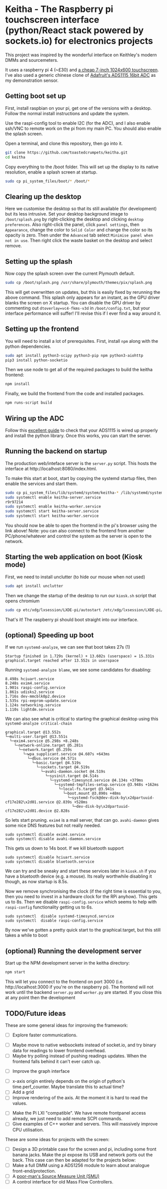 # Keitha - The Raspberry pi touchscreen interface (python/React stack powered by sockets.io) for electronics projects

This project was inspired by the wonderful interface on Keithley's
modern DMMs and sourcemeters.

It uses a raspberry pi 4 (~£30) and [a cheap 7-inch 1024x600
touchscreen](https://amzn.to/2I995Gk). I've also used a generic
chinese clone of [Adafruit's ADS1115 16bit
ADC](https://amzn.to/34WOzBM) as my demonstration sensor.

## Getting boot set up

First, install raspbian on your pi, get one of the versions with a
desktop. Follow the normal install instructions and update the system.

Use the raspi-config tool to enable I2C (for the ADC), and I also
enable ssh/VNC to remote work on the pi from my main PC. You should
also enable the splash screen.

Open a terminal, and clone this repository, then go into it.

```sh
git clone https://github.com/toastedcrumpets/keitha.git
cd keitha
```

Copy everything to the /boot folder. This will set up the display
to its native resolution, enable a splash screen at startup.

```sh
sudo cp pi_system_files/boot/* /boot/*
```

## Clearing up the desktop

Here we customise the desktop so that its still available (for
development) but its less intrusive.  Set your desktop background
image to `/boot/splash.png` by right-clicking the desktop and clicking
`desktop preferences`. Also right-click the panel, click `panel
settings`, then `Appearance`, change the color to `Solid Color` and
change the color so its opacity is zero. Then under the `Advanced` tab
select `Minimise panel when not in use`. Then right click the waste
basket on the desktop and select remove.

## Setting up the splash

Now copy the splash screen over the current Plymouth default.

```sh
sudo cp /boot/splash.png /usr/share/plymouth/themes/pix/splash.png
```

This will get overwritten on updates, but this is easily fixed by
rerunning the above command. This splash only appears for an instant,
as the GPU driver blanks the screen on X startup. You can disable the
GPU driver by commenting out `dtoverlay=vc4-fkms-v3d` in
`/boot/config.txt`, but your interface performance will suffer! I'll
revise this if I ever find a way around it.

## Setting up the frontend

You will need to install a lot of prerequisites. First, install `npm`
along with the python dependencies.

```sh
sudo apt install python3-scipy python3-pip npm python3-aiohttp
pip3 install python-socketio
```

Then we use node to get all of the required packages to build the
keitha frontend:

```sh
npm install
```

Finally, we build the frontend from the code and installed packages.

```sh
npm runs-script build
```

## Wiring up the ADC

Follow this [excellent
guide](https://learn.adafruit.com/raspberry-pi-analog-to-digital-converters/ads1015-slash-ads1115)
to check that your ADS1115 is wired up properly and install the python
library.  Once this works, you can start the
server.


## Running the backend on startup

The production web/inteface server is the `server.py` script. This
hosts the interface at http://localhost:8080/index.html.

To make this start at boot, start by copying the systemd startup
files, then enable the services and start them.

```sh
sudo cp pi_system_files/lib/systemd/system/keitha-* /lib/systemd/system/
sudo systemctl enable keitha-server.service
r9r97214
sudo systemctl enable keitha-worker.service
sudo systemctl start keitha-server.service
sudo systemctl start keitha-worker.service
```

You should now be able to open the frontend in the pi's browser using
the link above! Note: you can also connect to the frontend from
another PC/phone/whatever and control the system as the server is open
to the network.

## Starting the web application on boot (Kiosk mode)

First, we need to install unclutter (to hide our mouse when not used)

```sh 
sudo apt install unclutter
```

Then we change the startup of the desktop to run our `kiosk.sh` script
that opens chromium

```sh
sudo cp etc/xdg/lxsession/LXDE-pi/autostart /etc/xdg/lxsession/LXDE-pi/autostart
```

That's it! The raspberry pi should boot straight into our interface.

## (optional) Speeding up boot

If we run `systemd-analyze`, we can see that boot takes 27s (1)

```
Startup finished in 1.729s (kernel) + 13.602s (userspace) = 15.331s 
graphical.target reached after 13.552s in userspace
```

Running `systemd-analyze blame`, we see some candidates for disabling:

```
8.498s hciuart.service
8.248s exim4.service
1.901s raspi-config.service
1.861s udisks2.service
1.716s dev-mmcblk0p2.device
1.535s rpi-eeprom-update.service
1.124s networking.service
1.110s lightdm.service
```
We can also see what is critical to starting the graphical desktop using this `systemd-analyze critical-chain`

```
graphical.target @13.552s
└─multi-user.target @13.551s
  └─exim4.service @5.298s +8.248s
    └─network-online.target @5.281s
      └─network.target @5.259s
        └─wpa_supplicant.service @4.607s +643ms
          └─dbus.service @4.571s
            └─basic.target @4.519s
              └─sockets.target @4.519s
                └─avahi-daemon.socket @4.519s
                  └─sysinit.target @4.514s
                    └─systemd-timesyncd.service @4.134s +379ms
                      └─systemd-tmpfiles-setup.service @3.948s +162ms
                        └─local-fs.target @3.941s
                          └─boot.mount @3.890s +48ms
                            └─systemd-fsck@dev-disk-by\x2dpartuuid-cf17e282\x2d01.service @2.839s +528ms
                              └─dev-disk-by\x2dpartuuid-cf17e282\x2d01.device @2.828s

```

So lets start pruning. `exim4` is a mail server, that can
go. `avahi-daemon` gives some nice DNS features but not really
needed. 

```ssh
sudo systemctl disable exim4.service
sudo systemctl disable avahi-daemon.service
```

This gets us down to 14s boot. If we kill bluetooth support 

```ssh
sudo systemctl disable hciuart.service
sudo systemctl disable bluetooth.service
```

We can try and be sneaky and start these services later in `kiosk.sh`
if you have a bluetooth device (e.g. a mouse). Its really worthwhile
disabling it though, as now startup is 8.5s.

Now we remove synchronising the clock (if the right time is essential
to you, then you need to invest in a hardware clock for the RPi
anyhow). This gets us to 8s. Then we disable `raspi-config.service`
which seems to help with `raspi-config` functionality getting us to
6s.

```ssh
sudo systemctl  disable systemd-timesyncd.service
sudo systemctl  disable raspi-config.service
```

By now we've gotten a pretty quick start to the graphical.target, but this still takes a while to boot

## (optional) Running the development server

Start up the NPM development server in the keitha directory:

```sh
npm start
```

This will let you connect to the frontend on port 3000
(i.e. http://localhost:3000 if you're on the raspberry pi). The
frontend will not work until the backend `server.py` and `worker.py`
are started. If you close this at any point then the development 


## TODO/Future ideas

These are some general ideas for improving the framework:

* [ ] Explore faster communications. 
 - [ ] Maybe move to native websockets instead of socket.io, and try binary data for readings to lower frontend overhead.
 - [ ] Maybe try polling instead of pushing readings updates. When the frontend falls behind it can't ever catch up.
* [ ] Improve the graph interface
 - [ ] x-axis origin entirely depends on the origin of python's time.perf_counter. Maybe translate this to actual time? 
 - [ ] Add a grid
 - [ ] Improve rendering of the axis. At the moment it is hard to read the values.
* [ ] Make the Pi LXI "compatible". We have remote frontpanel access
      already, we just need to add remote SCPI commands.
* [ ] Give examples of C++ worker and servers. This will massively improve CPU utilisation.

These are some ideas for projects with the screen:

* [ ] Design a 3D printable case for the screen and pi, including some
      front banana jacks. Make the pi expose its USB and network ports
      out the back. This case can then be adapted for the projects below:
* [ ] Make a full DMM using a ADS1256 module to learn about analogue front-end/protection.
* [ ] A [poor-man's Source Measure Unit (SMU)](https://poormanssmu.wordpress.com/)
* [ ] A control interface for old Mass Flow Controllers.
